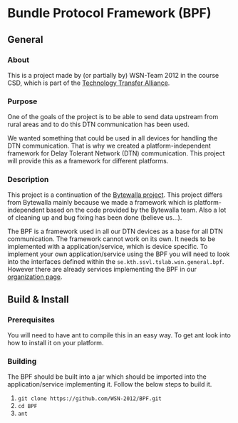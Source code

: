 # Bundle Protocol Framework (BPF)

## General
### About
This is a project made by (or partially by) WSN-Team 2012 in the course CSD, which is part of the [Technology Transfer Alliance](http://ttaportal.org/).
### Purpose
One of the goals of the project is to be able to send data upstream from rural areas and to do this DTN communication has been used.

We wanted something that could be used in all devices for handling the DTN communication. That is why we created a platform-independent framework for Delay Tolerant Network (DTN) communication. This project will provide this as a framework for different platforms. 
### Description
This project is a continuation of the [Bytewalla project](https://code.google.com/p/dtn-bytewalla/). This project differs from Bytewalla mainly because we made a framework which is platform-independent based on the code provided by the Bytewalla team. Also a lot of cleaning up and bug fixing has been done (believe us...).

The BPF is a framework used in all our DTN devices as a base for all DTN communication. The framework cannot work on its own. It needs to be implemented with a application/service, which is device specific. To implement your own application/service using the BPF you will need to look into the interfaces defined within the `se.kth.ssvl.tslab.wsn.general.bpf`. However there are already services implementing the BPF in our [organization page](https://github.com/WSN-2012).


## Build & Install

### Prerequisites
You will need to have ant to compile this in an easy way. To get ant look into how to install it on your platform.

### Building
The BPF should be built into a jar which should be imported into the application/service implementing it. 
Follow the below steps to build it.

1.  `git clone https://github.com/WSN-2012/BPF.git`
2.  `cd BPF`
3.  `ant`
